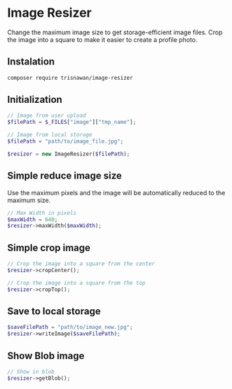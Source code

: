 # Image Resizer

Change the maximum image size to get storage-efficient image files. Crop the image into a square to make it easier to create a profile photo.

## Instalation

```bash
composer require trisnawan/image-resizer
```

## Initialization

```php
// Image from user upload
$filePath = $_FILES["image"]["tmp_name"];

// Image from local storage
$filePath = "path/to/image_file.jpg";

$resizer = new ImageResizer($filePath);
```

## Simple reduce image size

Use the maximum pixels and the image will be automatically reduced to the maximum size.

```php
// Max Width in pixels
$maxWidth = 640;
$resizer->maxWidth($maxWidth);
```

## Simple crop image

```php
// Crop the image into a square from the center
$resizer->cropCenter();

// Crop the image into a square from the top
$resizer->cropTop();
```

## Save to local storage

```php
$saveFilePath = "path/to/image_new.jpg";
$resizer->writeImage($saveFilePath);
```

## Show Blob image

```php
// Show in blob
$resizer->getBlob();
```
